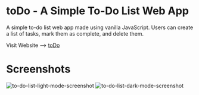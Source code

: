 # toDo - A Simple To-Do List Web App
A simple to-do list web app made using vanilla JavaScript. Users can create a list of tasks, mark them as complete, and delete them. 

Visit Website --> [toDo](https://kshitizrohilla.github.io/to-do-list/)

# Screenshots
![to-do-list-light-mode-screenshot](https://kshitizrohilla.github.io/to-do-list/media/to-do-list-light-mode-screenshot.png)
![to-do-list-dark-mode-screenshot](https://kshitizrohilla.github.io/to-do-list/media/to-do-list-dark-mode-screenshot.png)
